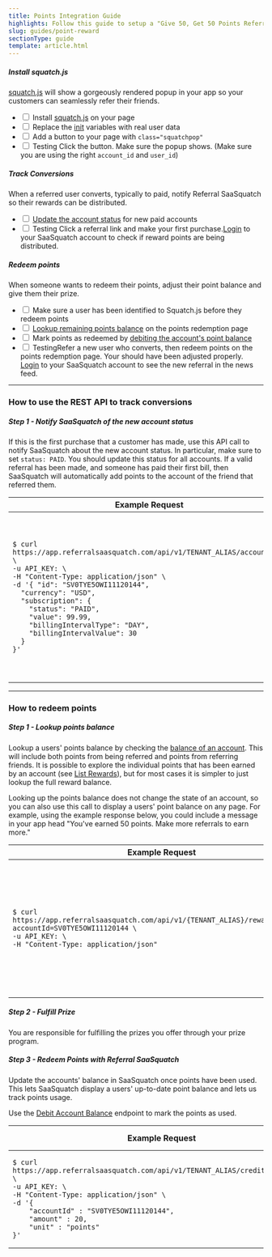 ```yaml
---
title: Points Integration Guide
highlights: Follow this guide to setup a "Give 50, Get 50 Points Referral Program" using the SaaSquatch REST API and Squatch.js
slug: guides/point-reward
sectionType: guide
template: article.html
---
```


<div class="install-guide-checklist">
    
<h5 data-toggle="collapse" data-target=".install-step1">Install squatch.js</h5>
<div class="install-step1 collapse in">
    <p><a href="/app-integration">squatch.js</a> will show a gorgeously rendered popup in your app so your customers can seamlessly refer their friends.</p>
    <ul class="unstyled">
        <li><label class="checkbox"><input type="checkbox"> Install <a href="/app-integration">squatch.js</a> on your page</label></li>
        <li><label class="checkbox"><input type="checkbox"> Replace the <a href="/squatchjs#init">init</a> variables with real user data</label></li>
        <li><label class="checkbox"><input type="checkbox"> Add a button to your page with <code>class="squatchpop"</code></label></li>
        <li><label class="checkbox"><input type="checkbox"> <span class="label">Testing</span> Click the button. Make sure the popup shows. (Make sure you are using the right <code>account_id</code> and <code>user_id</code>)</label></li>
    </ul>
</div>

<h5 data-toggle="collapse" data-target=".install-step2">Track Conversions</h5>
<div class="install-step2 collapse">
    <p>When a referred user converts, typically to paid, notify Referral SaaSquatch so their rewards can be distributed.</p>
    <ul class="unstyled">
        <li><label class="checkbox"><input type="checkbox"> <a href="/api/methods#account_sync">Update the account status</a> for new paid accounts</label></li>
        <li><label class="checkbox"><input type="checkbox"> <span class="label">Testing</span> Click a referral link and make your first purchase.<a href="https://app.referralsaasquatch.com/">Login</a> to your SaaSquatch account to check if reward points are being distributed.
    </ul>
</div>


<h5 data-toggle="collapse" data-target=".install-step3">Redeem points</h5>
<div class="install-step3 collapse">
    <p>When someone wants to redeem their points, adjust their point balance and give them their prize.</p>
    <ul class="unstyled">
        <li><label class="checkbox"><input type="checkbox"> Make sure a user has been identified to Squatch.js before they redeem points</label></li>
        <li><label class="checkbox"><input type="checkbox"> <a href="/api/methods#list_balances">Lookup remaining points balance</a> on the points redemption page</label></li>
        <li><label class="checkbox"><input type="checkbox"> Mark points as redeemed by <a href="/api/methods#debit_balance">debiting the account's point balance</a></label></li>
        <li><label class="checkbox"><input type="checkbox"> <span class="label">Testing</span>Refer a new user who converts, then redeem points on the points redemption page. Your should have been adjusted properly. <a href="https://app.referralsaasquatch.com/">Login</a> to your SaaSquatch account
            to see the new referral in the news feed.
        </label></li>
    </ul>
</div>
</div>

<hr/>
<h3>How to use the REST API to track conversions</h3>

<h5>Step 1 - Notify SaaSquatch of the new account status</h5>

<p>If this is the first purchase that a customer has made, use this API call to notify SaaSquatch about the new account status. In particular, make sure to set <code>status: PAID</code>. You should update this status for all accounts. If a valid referral has been made, and someone has paid their first bill, then SaaSquatch will automatically add points to the account of the friend that referred them.</p>

<table class="table">
    <thead>
        <tr>
            <th style="width: 50%;">Example Request</th>
            <th>Example Response</th>                
        </tr>
    </thead>
    <tbody>
        <tr>
            <td><pre><code>$ curl https://app.referralsaasquatch.com/api/v1/TENANT_ALIAS/accountsync \
-u API_KEY: \
-H "Content-Type: application/json" \
-d '{ "id": "SV0TYE5OWI11120144",
  "currency": "USD",
  "subscription": {
    "status": "PAID", 
    "value": 99.99,
    "billingIntervalType": "DAY",
    "billingIntervalValue": 30
  }
}'</code></pre></td>
                    <td><pre><code>{
  "id": "SV0TYE5OWI11120144",
  "currency": "USD",
  "subscription": {
    "status": "PAID", 
    "value"": 99.99,
    "billingIntervalType": "DAY",
    "billingIntervalValue": 30
  },
  "referral": {
    "code": "BOBTESTERSON"
  }
}</code></pre></td>
        </tr>
    </tbody>
</table>

<hr/>
<h3>How to redeem points</h3>

<h5>Step 1 - Lookup points balance</h5>

<p>Lookup a users' points balance by checking the <a href="/api/methods#list_balances">balance of an account</a>. This will include both points from being referred and points from referring friends. 
It is possible to explore the individual points that has been earned by an account (see <a href="/api/methods#list_rewards">List Rewards</a>), but for most cases it is simpler to just lookup the full reward balance.</p>

<p>Looking up the points balance does not change the state of an account, so you can also use this call to display a users' point balance on any page. For example, 
  using the example response below, you could include a message in your app head "You've earned 50 points. Make more referrals to earn more."</p>

<table class="table">
    <thead>
        <tr>
            <th style="width: 50%;">Example Request</th>
            <th>Example Response</th>                
        </tr>
    </thead>
    <tbody>
        <tr>
            <td><pre><code>$ curl https://app.referralsaasquatch.com/api/v1/{TENANT_ALIAS}/reward/balance?accountId=SV0TYE5OWI11120144 \
-u API_KEY: \
-H "Content-Type: application/json"</code></pre></td>
            <td><pre><code>[
    {
        "type": "CREDIT",
        "count": 1,
        "totalAssignedCredit": 50,
        "totalRedeemedCredit" : 0,
        "unit": "points"
    }
]</code></pre></td>
        </tr>
    </tbody>
</table>

<h5>Step 2 - Fulfill Prize </h5>

<p>You are responsible for fulfilling the prizes you offer through your prize program. </p>


<h5>Step 3 - Redeem Points with Referral SaaSquatch</h5>

<p>Update the accounts' balance in SaaSquatch once points have been used. This lets SaaSquatch display a users' up-to-date point balance and lets us track points usage.

Use the <a href="/api/methods#debit_balance">Debit Account Balance</a> endpoint to mark the points as used.</p>

<table class="table">
    <thead>
        <tr>
            <th style="width: 50%;">Example Request</th>
            <th>Example Response</th>                
        </tr>
    </thead>
    <tbody>
        <tr>
            <td><pre><code>$ curl https://app.referralsaasquatch.com/api/v1/TENANT_ALIAS/credit/bulkredeem \
-u API_KEY: \
-H "Content-Type: application/json" \
-d '{
    "accountId" : "SV0TYE5OWI11120144",
    "amount" : 20, 
    "unit" : "points"
}'
</code></pre></td>
            <td><pre><code>{
    "creditRedeemed": 20,
    "creditAvailable": 0,
    "unit": "points"
}</code></pre></td>
        </tr>
    </tbody>
</table>